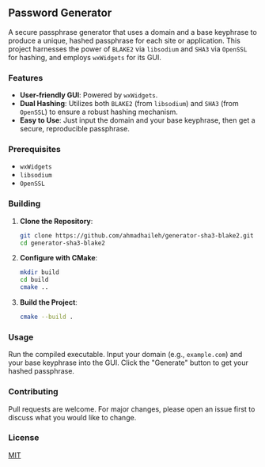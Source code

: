 ## Password Generator

A secure passphrase generator that uses a domain and a base keyphrase to produce a unique, hashed passphrase for each site or application. This project harnesses the power of `BLAKE2` via `libsodium` and `SHA3` via `OpenSSL` for hashing, and employs `wxWidgets` for its GUI.

### Features

- **User-friendly GUI**: Powered by `wxWidgets`.
- **Dual Hashing**: Utilizes both `BLAKE2` (from `libsodium`) and `SHA3` (from `OpenSSL`) to ensure a robust hashing mechanism.
- **Easy to Use**: Just input the domain and your base keyphrase, then get a secure, reproducible passphrase.

### Prerequisites

- `wxWidgets`
- `libsodium`
- `OpenSSL`

### Building

1. **Clone the Repository**:
    ```bash
    git clone https://github.com/ahmadhaileh/generator-sha3-blake2.git
    cd generator-sha3-blake2
    ```

2. **Configure with CMake**:
    ```bash
    mkdir build
    cd build
    cmake ..
    ```

3. **Build the Project**:
    ```bash
    cmake --build .
    ```

### Usage

Run the compiled executable. Input your domain (e.g., `example.com`) and your base keyphrase into the GUI. Click the "Generate" button to get your hashed passphrase.

### Contributing

Pull requests are welcome. For major changes, please open an issue first to discuss what you would like to change.

### License

[MIT](https://choosealicense.com/licenses/mit/)

